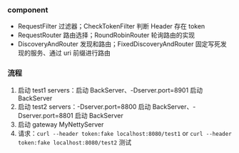 ### component
- RequestFilter 过滤器；CheckTokenFilter 判断 Header 存在 token 
- RequestRouter 路由选择；RoundRobinRouter 轮询路由的实现
- DiscoveryAndRouter 发现和路由；FixedDiscoveryAndRouter 固定写死发现的服务、通过 uri 前缀进行路由

### 流程
1. 启动 test1 servers：启动 BackServer、-Dserver.port=8901 启动 BackServer
2. 启动 test2 servers：-Dserver.port=8800 启动 BackServer、-Dserver.port=8801 启动 BackServer
3. 启动 gateway MyNettyServer
4. 请求：`curl --header token:fake localhost:8080/test1` or `curl --header token:fake localhost:8080/test2` 测试
